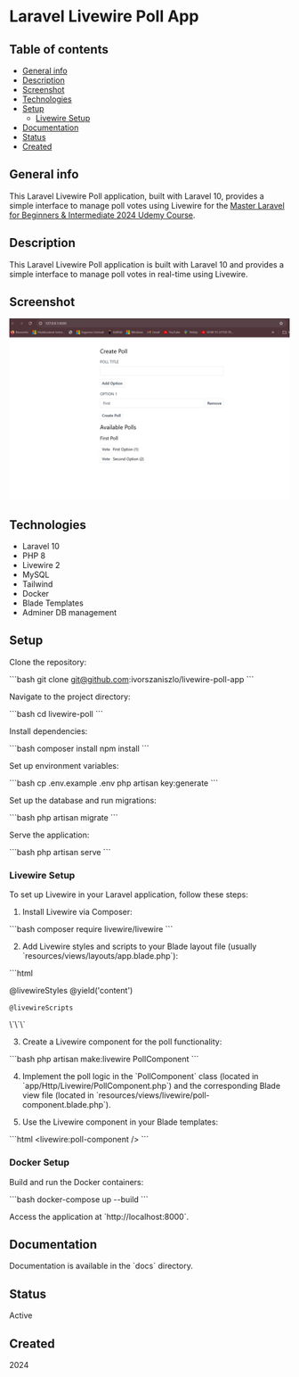 # Laravel Livewire Poll App

## Table of contents
* [General info](#general-info)
* [Description](#description)
* [Screenshot](#screenshot)
* [Technologies](#technologies)
* [Setup](#setup)
  * [Livewire Setup](#livewire-setup)
* [Documentation](#documentation)
* [Status](#status)
* [Created](#created)

## General info

This Laravel Livewire Poll application, built with Laravel 10, provides a simple interface to manage poll votes using Livewire for the [Master Laravel for Beginners & Intermediate 2024 Udemy Course](https://www.udemy.com/course/laravel-beginner-fundamentals/learn/lecture/38206898#overview).

## Description

This Laravel Livewire Poll application is built with Laravel 10 and provides a simple interface to manage poll votes in real-time using Livewire.

## Screenshot

![Task List screenshot](./public/img/livewire-poll-screenshot.jpg)

## Technologies

+ Laravel 10
+ PHP 8
+ Livewire 2
+ MySQL
+ Tailwind
+ Docker
+ Blade Templates
+ Adminer DB management

## Setup

Clone the repository:

\`\`\`bash
git clone git@github.com:ivorszaniszlo/livewire-poll-app
\`\`\`

Navigate to the project directory:

\`\`\`bash
cd livewire-poll
\`\`\`

Install dependencies:

\`\`\`bash
composer install
npm install
\`\`\`

Set up environment variables:

\`\`\`bash
cp .env.example .env
php artisan key:generate
\`\`\`

Set up the database and run migrations:

\`\`\`bash
php artisan migrate
\`\`\`

Serve the application:

\`\`\`bash
php artisan serve
\`\`\`

### Livewire Setup

To set up Livewire in your Laravel application, follow these steps:

1. Install Livewire via Composer:

\`\`\`bash
composer require livewire/livewire
\`\`\`

2. Add Livewire styles and scripts to your Blade layout file (usually \`resources/views/layouts/app.blade.php\`):

\`\`\`html
<!DOCTYPE html>
<html>
<head>
    <title>Livewire Poll App</title>
    @livewireStyles
</head>
<body>
    @yield('content')

    @livewireScripts
</body>
</html>
\`\`\`

3. Create a Livewire component for the poll functionality:

\`\`\`bash
php artisan make:livewire PollComponent
\`\`\`

4. Implement the poll logic in the \`PollComponent\` class (located in \`app/Http/Livewire/PollComponent.php\`) and the corresponding Blade view file (located in \`resources/views/livewire/poll-component.blade.php\`).

5. Use the Livewire component in your Blade templates:

\`\`\`html
<livewire:poll-component />
\`\`\`

### Docker Setup

Build and run the Docker containers:

\`\`\`bash
docker-compose up --build
\`\`\`

Access the application at \`http://localhost:8000\`.

## Documentation

Documentation is available in the \`docs\` directory.

## Status

Active

## Created

2024